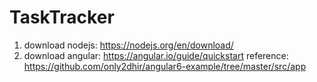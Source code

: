 # TaskTracker

1. download nodejs: https://nodejs.org/en/download/
2. download angular: https://angular.io/guide/quickstart
reference: https://github.com/only2dhir/angular6-example/tree/master/src/app